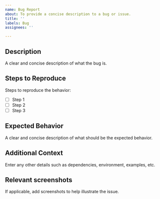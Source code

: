 ```yaml
---
name: Bug Report
about: To provide a concise description to a bug or issue.
title: ''
labels: Bug
assignees: ''

---
```


## Description
A clear and concise description of what the bug is.

## Steps to Reproduce
Steps to reproduce the behavior:
- [ ] Step 1
- [ ] Step 2
- [ ] Step 3

## Expected Behavior
A clear and concise description of what should be the expected behavior.

## Additional Context
Enter any other details such as dependencies, environment, examples, etc.

## Relevant screenshots
If applicable, add screenshots to help illustrate the issue.


<!--REMEMBER TO SET AN ESTIMATE, MILESTONE, AND ASSIGNEE -->
